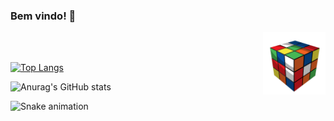 ### Bem vindo! 👋

<!--![cube](/cube.gif)-->
<a href="url"><img src="cube.gif" align="right" height="100" width="100" ></a>

<br>
<br>

[![Top Langs](https://github-readme-stats.vercel.app/api/top-langs/?username=BarbaraBrito&layout=compact)](https://github.com/anuraghazra/github-readme-stats)

![Anurag's GitHub stats](https://github-readme-stats.vercel.app/api?username=BarbaraBrito&show_icons=true&theme=radical)

![Snake animation](https://github.com/davimateus1/davimateus1/blob/output/github-contribution-grid-snake.svg)

